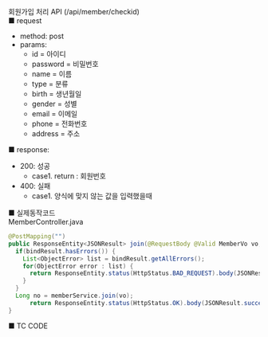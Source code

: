회원가입 처리 API (/api/member/checkid)  
■ request
   - method: post
   - params:
      - id = 아이디
      - password = 비밀번호
      - name = 이름  
      - type = 분류
      - birth = 생년월일
      - gender = 성별
      - email = 이메일
      - phone = 전화번호
      - address = 주소
  
■ response:  
   - 200: 성공  
      - case1. return : 회원번호  
   - 400: 실패
      - case1. 양식에 맞지 않는 값을 입력했을때  
  
■ 실제동작코드  
MemberController.java  
```java
@PostMapping("")
public ResponseEntity<JSONResult> join(@RequestBody @Valid MemberVo vo, BindingResult bindResult) {
  if(bindResult.hasErrors()) {
    List<ObjectError> list = bindResult.getAllErrors();
    for(ObjectError error : list) {
      return ResponseEntity.status(HttpStatus.BAD_REQUEST).body(JSONResult.fail(error.getDefaultMessage()));
    }
  }
  Long no = memberService.join(vo);
      return ResponseEntity.status(HttpStatus.OK).body(JSONResult.success(no));
}
```
  
■ TC CODE  
  
 <tc code>
